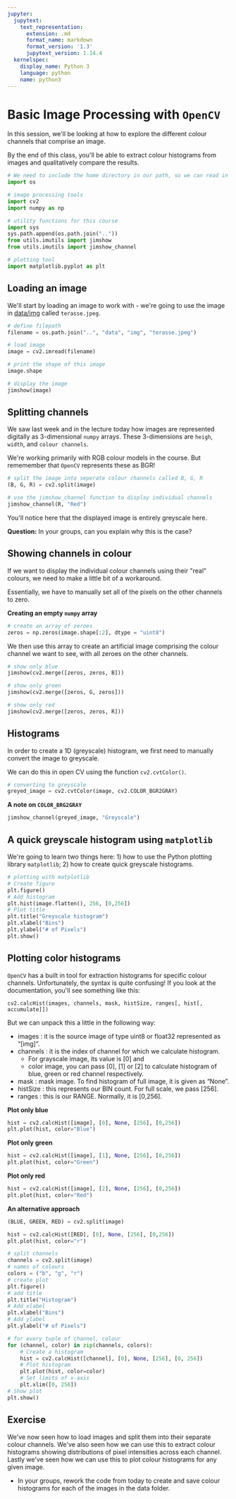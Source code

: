 ```yaml
---
jupyter:
  jupytext:
    text_representation:
      extension: .md
      format_name: markdown
      format_version: '1.3'
      jupytext_version: 1.14.4
  kernelspec:
    display_name: Python 3
    language: python
    name: python3
---
```


# Basic Image Processing with ```OpenCV```


In this session, we'll be looking at how to explore the different colour channels that comprise an image.

By the end of this class, you'll be able to extract colour histograms from images and qualitatively compare the results.

```python tags=[]
# We need to include the home directory in our path, so we can read in our own module.
import os

# image processing tools
import cv2
import numpy as np

# utility functions for this course
import sys
sys.path.append(os.path.join(".."))
from utils.imutils import jimshow
from utils.imutils import jimshow_channel

# plotting tool
import matplotlib.pyplot as plt
```

## Loading an image

We'll start by loading an image to work with - we're going to use the image in [data/img](../data/img/) called ```terasse.jpeg```.

```python tags=[]
# define filepath
filename = os.path.join("..", "data", "img", "terasse.jpeg")
```

```python tags=[]
# load image
image = cv2.imread(filename)
```

```python tags=[]
# print the shape of this image
image.shape
```

```python tags=[]
# display the image
jimshow(image)
```

## Splitting channels


We saw last week and in the lecture today how images are represented digitally as 3-dimensional ```numpy``` arrays. These 3-dimensions are ```heigh```, ```width```, and ```colour channels```.

We're working primarily with RGB colour models in the course. But rememember that ```OpenCV``` represents these as BGR!

```python tags=[]
# split the image into seperate colour channels called B, G, R
(B, G, R) = cv2.split(image)
```

```python tags=[]
# use the jimshow_channel function to display individual channels
jimshow_channel(R, "Red")
```

You'll notice here that the displayed image is entirely greyscale here. 

**Question:** In your groups, can you explain why this is the case?


## Showing channels in colour


If we want to display the individual colour channels using their "real" colours, we need to make a little bit of a workaround. 

Essentially, we have to manually set all of the pixels on the other channels to zero.


__Creating an empty ```numpy``` array__

```python tags=[]
# create an array of zeroes
zeros = np.zeros(image.shape[:2], dtype = "uint8")
```

We then use this array to create an artificial image comprising the colour channel we want to see, with all zeroes on the other channels.

```python tags=[]
# show only blue
jimshow(cv2.merge([zeros, zeros, B]))
```

```python tags=[]
# show only green
jimshow(cv2.merge([zeros, G, zeros]))
```

```python tags=[]
# show only red
jimshow(cv2.merge([zeros, zeros, R]))
```

## Histograms


In order to create a 1D (greyscale) histogram, we first need to manually convert the image to greyscale.

We can do this in open CV using the function ```cv2.cvtColor()```.

```python tags=[]
# converting to greyscale
greyed_image = cv2.cvtColor(image, cv2.COLOR_BGR2GRAY)
```

__A note on ```COLOR_BRG2GRAY```__

```python
jimshow_channel(greyed_image, "Greyscale")
```

## A quick greyscale histogram using ```matplotlib```

We're going to learn two things here: 1) how to use the Python plotting library ```matplotlib```; 2) how to create quick greyscale histograms.

```python tags=[]
# plotting with matplotlib
# Create figure
plt.figure()
# Add histogram
plt.hist(image.flatten(), 256, [0,256])
# Plot title
plt.title("Greyscale histogram")
plt.xlabel("Bins")
plt.ylabel("# of Pixels")
plt.show()
```

## Plotting color histograms


```OpenCV``` has a built in tool for extraction histograms for specific colour channels. Unfortunately, the syntax is quite confusing! If you look at the documentation, you'll see something like this:


```cv2.calcHist(images, channels, mask, histSize, ranges[, hist[, accumulate]])```

But we can unpack this a little in the following way:

- images : it is the source image of type uint8 or float32 represented as “[img]”.
- channels : it is the index of channel for which we calculate histogram. 
    - For grayscale image, its value is [0] and
    - color image, you can pass [0], [1] or [2] to calculate histogram of blue, green or red channel respectively.
- mask : mask image. To find histogram of full image, it is given as “None”.
- histSize : this represents our BIN count. For full scale, we pass [256].
- ranges : this is our RANGE. Normally, it is [0,256].


__Plot only blue__

```python
hist = cv2.calcHist([image], [0], None, [256], [0,256])
plt.plot(hist, color="Blue")
```

__Plot only green__

```python
hist = cv2.calcHist([image], [1], None, [256], [0,256])
plt.plot(hist, color="Green")
```

__Plot only red__

```python
hist = cv2.calcHist([image], [2], None, [256], [0,256])
plt.plot(hist, color="Red")
```

__An alternative approach__

```python
(BLUE, GREEN, RED) = cv2.split(image)
```

```python
hist = cv2.calcHist([RED], [0], None, [256], [0,256])
plt.plot(hist, color="r")
```

```python tags=[]
# split channels
channels = cv2.split(image)
# names of colours
colors = ("b", "g", "r")
# create plot
plt.figure()
# add title
plt.title("Histogram")
# Add xlabel
plt.xlabel("Bins")
# Add ylabel
plt.ylabel("# of Pixels")

# for every tuple of channel, colour
for (channel, color) in zip(channels, colors):
    # Create a histogram
    hist = cv2.calcHist([channel], [0], None, [256], [0, 256])
    # Plot histogram
    plt.plot(hist, color=color)
    # Set limits of x-axis
    plt.xlim([0, 256])
# Show plot
plt.show()
```

## Exercise

We've now seen how to load images and split them into their separate colour channels. We've also seen how we can use this to extract colour histograms showing distributions of pixel intensities across each channel. Lastly we've seen how we can use this to plot colour histograms for any given image.

- In your groups, rework the code from today to create and save colour histograms for each of the images in the data folder.
